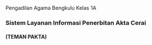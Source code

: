 <html lang="en">
  <head>
    <meta charset="UTF-8" />
    <meta http-equiv="X-UA-Compatible" content="IE=edge" />
    <meta name="viewport" content="width=device-width, initial-scale=1.0" />
    </head>
    <link
      rel="stylesheet"
      type="text/css"
      href="https://maxcdn.bootstrapcdn.com/bootstrap/3.3.7/css/bootstrap.min.css"
    />
    <link
      rel="stylesheet"
      type="text/css"
      href="https://cdn.datatables.net/1.11.3/css/dataTables.bootstrap.min.css"
    />
    <link
      rel="stylesheet"
      type="text/css"
      href="https://cdn.datatables.net/fixedheader/3.2.0/css/fixedHeader.bootstrap.min.css"
    />
    <link
      rel="stylesheet"
      type="text/css"
      href="https://cdn.datatables.net/responsive/2.2.9/css/responsive.bootstrap.min.css"
    />
    <tittle>Pengadilan Agama Bengkulu Kelas 1A</tittle>
 
  </head>
  <body">
    <div class="container">
      <div class="row">
        <div class="col-lg-12 col-md-12 col-sm-12 col-xs-12">
          <h3 class="text-center mb-4">Sistem Layanan Informasi Penerbitan Akta Cerai</h3>
          <h4 class="text-center mb-4">(TEMAN PAKTA)</h4>
          <h5 class="text-center mb-4" id="AC"></h5>
          <br>
          <br>
          <table
            id="example"
            class="table table-striped table-bordered mt-2 mb-2"
            style="width: 100%"
          ></table>
          <br />
          <br />
          <p id="Nomor Perkara"></p>
        </div>
      </div>
    </div>
    <script src="https://code.jquery.com/jquery-3.5.1.js"></script>
    <script src="https://cdn.datatables.net/1.11.3/js/jquery.dataTables.min.js"></script>
    <script src="https://cdn.datatables.net/1.11.3/js/dataTables.bootstrap.min.js"></script>
    <script src="https://cdn.datatables.net/fixedheader/3.2.0/js/dataTables.fixedHeader.min.js"></script>
    <script src="https://cdn.datatables.net/responsive/2.2.9/js/dataTables.responsive.min.js"></script>
    <script src="https://cdn.datatables.net/responsive/2.2.9/js/responsive.bootstrap.min.js"></script>
    <script src="https://unpkg.com/sweetalert/dist/sweetalert.min.js"></script>
    <script type="text/javascript">
       $(document).ready(function () {
    $("#example").DataTable({
      ajax: "https://script.google.com/macros/s/AKfycby0QyUBgOvCfFPVma1rRzk6aGXdMZh-qOSg3ln1DckIw1dm_tkLS9Y6ii0tznDHcNLE/exec",
      columns: [
        {
            title: "Nomor",
            data: "No",
        },
        {
            title: "Nomor Perkara",
            data: "Nomor Perkara",
        },
        {
            title: "Status",
            data: "Status",
        },
        {
            data: "Nomor Akta Cerai",
            title: "Nomor Akta Cerai",
        },
        {
            data: "Tanggal Terbit",
            title: "Tanggal Terbit",
        },

      ],
      rowId: "Nomor Perkara",
      liveAjax: true,
    });
  });
    </script>
  </body>
</html>
